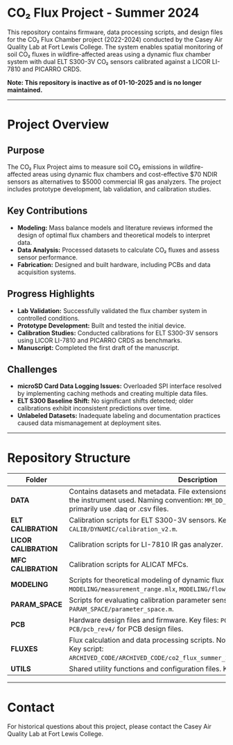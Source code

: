 # CO₂ Flux Project - Summer 2024

This repository contains firmware, data processing scripts, and design files for the CO₂ Flux Chamber project (2022-2024) conducted by the Casey Air Quality Lab at Fort Lewis College. The system enables spatial monitoring of soil CO₂ fluxes in wildfire-affected areas using a dynamic flux chamber system with dual ELT S300-3V CO₂ sensors calibrated against a LICOR LI-7810 and PICARRO CRDS.

**Note: This repository is inactive as of 01-10-2025 and is no longer maintained.**

---

# Project Overview

## Purpose
The CO₂ Flux Project aims to measure soil CO₂ emissions in wildfire-affected areas using dynamic flux chambers and cost-effective $70 NDIR sensors as alternatives to $5000 commercial IR gas analyzers. The project includes prototype development, lab validation, and calibration studies.

## Key Contributions
- **Modeling:** Mass balance models and literature reviews informed the design of optimal flux chambers and theoretical models to interpret data.
- **Data Analysis:** Processed datasets to calculate CO₂ fluxes and assess sensor performance.
- **Fabrication:** Designed and built hardware, including PCBs and data acquisition systems.

## Progress Highlights
- **Lab Validation:** Successfully validated the flux chamber system in controlled conditions.
- **Prototype Development:** Built and tested the initial device.
- **Calibration Studies:** Conducted calibrations for ELT S300-3V sensors using LICOR LI-7810 and PICARRO CRDS as benchmarks.
- **Manuscript:** Completed the first draft of the manuscript.

## Challenges
- **microSD Card Data Logging Issues:** Overloaded SPI interface resolved by implementing caching methods and creating multiple data files.
- **ELT S300 Baseline Shift:** No significant shifts detected; older calibrations exhibit inconsistent predictions over time.
- **Unlabeled Datasets:** Inadequate labeling and documentation practices caused data mismanagement at deployment sites.

---

# Repository Structure

| Folder          | Description                                                                 |
|-----------------|-----------------------------------------------------------------------------|
| **DATA**        | Contains datasets and metadata. File extensions (.picarro, .daq, .licor) indicate the instrument used. Naming convention: `MM_DD_YY_A_B.<EXT>`. Flux datasets primarily use .daq or .csv files. |
| **ELT CALIBRATION** | Calibration scripts for ELT S300-3V sensors. Key script: `ELT CALIB/DYNAMIC/calibration_v2.m`. |
| **LICOR CALIBRATION** | Calibration scripts for LI-7810 IR gas analyzer. |
| **MFC CALIBRATION** | Calibration scripts for ALICAT MFCs. |
| **MODELING**     | Scripts for theoretical modeling of dynamic flux chambers. Key scripts: `MODELING/measurement_range.mlx`, `MODELING/flow_rate_sweet_spot_new.m`. |
| **PARAM_SPACE**  | Scripts for evaluating calibration parameter sensitivity. Key script: `PARAM_SPACE/parameter_space.m`. |
| **PCB**          | Hardware design files and firmware. Key files: `PCB/firmware/firmware.ino`, `PCB/pcb_rev4/` for PCB design files. |
| **FLUXES**       | Flux calculation and data processing scripts. Note: Structural issues persist. Key script: `ARCHIVED_CODE/ARCHIVED_CODE/co2_flux_summer_24/FLUXES/flux_measurement.m`. |
| **UTILS**        | Shared utility functions and configuration files. Key script: `CONFIG.m`. |

---

# Contact

For historical questions about this project, please contact the Casey Air Quality Lab at Fort Lewis College.

